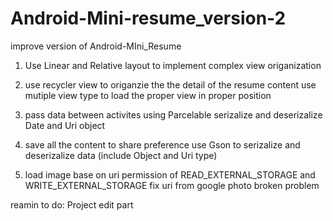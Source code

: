 # Android-Mini-resume_version-2

improve version of Android-MIni_Resume

1. Use Linear and Relative layout to implement complex view origanization

2. use recycler view to origanzie the the detail of the resume content
  use mutiple view type to load the proper view in proper position
  
3. pass data between activites using Parcelable
  serizalize and deserizalize Date and Uri object
  
4. save all the content to share preference
  use Gson to serizalize and deserizalize data (include Object and Uri type)

5. load image base on uri
  permission of READ_EXTERNAL_STORAGE and WRITE_EXTERNAL_STORAGE
  fix uri from google photo broken problem
  
  
reamin to do: Project edit part
